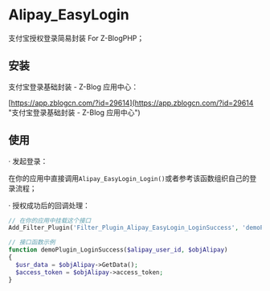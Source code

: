 # Alipay_EasyLogin

支付宝授权登录简易封装 For Z-BlogPHP；

## 安装

支付宝登录基础封装 - Z-Blog 应用中心：

[https://app.zblogcn.com/?id=29614](https://app.zblogcn.com/?id=29614 "支付宝登录基础封装 - Z-Blog 应用中心")

## 使用

· 发起登录：

在你的应用中直接调用`Alipay_EasyLogin_Login()`或者参考该函数组织自己的登录流程；

· 授权成功后的回调处理：

```php
// 在你的应用中挂载这个接口
Add_Filter_Plugin('Filter_Plugin_Alipay_EasyLogin_LoginSuccess', 'demoPlugin_LoginSuccess');

// 接口函数示例
function demoPlugin_LoginSuccess($alipay_user_id, $objAlipay)
{
  $usr_data = $objAlipay->GetData();
  $access_token = $objAlipay->access_token;
}
```

